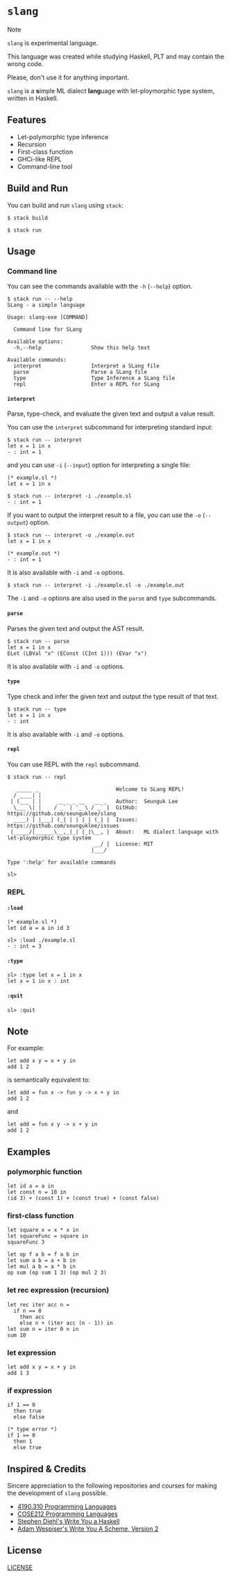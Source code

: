 # `slang`

> [!NOTE]
> 
> `slang` is experimental language.
> 
> This language was created while studying Haskell, PLT and may contain the wrong code. 
>
> Please, don't use it for anything important.
>

`slang` is a **s**imple ML dialect **lang**uage with let-ploymorphic type system, written in Haskell.

## Features

- Let-polymorphic type inference
- Recursion
- First-class function
- GHCi-like REPL
- Command-line tool
 
## Build and Run

You can build and run `slang` using `stack`:

```
$ stack build
```

```
$ stack run
```

## Usage

### Command line

You can see the commands available with the `-h` (`--help`) option.

```
$ stack run -- --help
SLang - a simple language

Usage: slang-exe [COMMAND]

  Command line for SLang

Available options:
  -h,--help                Show this help text

Available commands:
  interpret                Interpret a SLang file
  parse                    Parse a SLang file
  type                     Type Inference a SLang file
  repl                     Enter a REPL for SLang
```

#### `interpret`

Parse, type-check, and evaluate the given text and output a value result.

You can use the `interpret` subcommand for interpreting standard input:

```
$ stack run -- interpret
let x = 1 in x
- : int = 1
```

and you can use `-i` (`--input`) option for interpreting a single file:

```
(* example.sl *)
let x = 1 in x
```

```
$ stack run -- interpret -i ./example.sl
- : int = 1
```

If you want to output the interpret result to a file, you can use the `-o` (`--output`) option.

```
$ stack run -- interpret -o ./example.out
let x = 1 in x
```

```
(* example.out *)
- : int = 1
```

It is also available with `-i` and `-o` options.

```
$ stack run -- interpret -i ./example.sl -o ./example.out
```

The `-i` and `-o` options are also used in the `parse` and `type` subcommands.

#### `parse`

Parses the given text and output the AST result.

```
$ stack run -- parse
let x = 1 in x
ELet (LBVal "x" (EConst (CInt 1))) (EVar "x")
```

It is also available with `-i` and `-o` options.

#### `type`

Type check and infer the given text and output the type result of that text.

```
$ stack run -- type
let x = 1 in x
- : int
```

It is also available with `-i` and `-o` options.

#### `repl`

You can use REPL with the `repl` subcommand.

```
$ stack run -- repl

   _____ _                         Welcome to SLang REPL!
  / ____| |
 | (___ | |     __ _ _ __   __ _   Author:  Seunguk Lee
  \___ \| |    / _` | '_ \ / _` |  GitHub:  https://github.com/seunguklee/slang
  ____) | |___| (_| | | | | (_| |  Issues:  https://github.com/seunguklee/issues
 |_____/|______\__,_|_| |_|\__, |  About:   ML dialect language with let-ploymorphic type system
                            __/ |  License: MIT
                           |___/

Type ':help' for available commands

sl>
```

### REPL

#### `:load`

```
(* example.sl *)
let id a = a in id 3
```

```
sl> :load ./example.sl
- : int = 3
```

#### `:type`

```
sl> :type let x = 1 in x
let x = 1 in x : int
```

#### `:quit`

```
sl> :quit
```

## Note

For example:

```
let add x y = x + y in
add 1 2
```

is semantically equivalent to:

```
let add = fun x -> fun y -> x + y in
add 1 2
```

and

```
let add = fun x y -> x + y in
add 1 2
```

## Examples

### polymorphic function

```
let id a = a in
let const n = 10 in
(id 3) + (const 1) + (const true) + (const false)
```

### first-class function

```
let square x = x * x in
let squareFunc = square in
squareFunc 3
```

```
let op f a b = f a b in
let sum a b = a + b in
let mul a b = a * b in
op sum (op sum 1 3) (op mul 2 3)
```

### let rec expression (recursion)

```
let rec iter acc n =
  if n == 0
    then acc
    else n + (iter acc (n - 1)) in
let sum n = iter 0 n in
sum 10
```

### let expression

```
let add x y = x + y in
add 1 3
```

### if expression

```
if 1 == 0
  then true
  else false
```

```
(* type error *)
if 1 == 0
  then 1
  else true
```

## Inspired & Credits

Sincere appreciation to the following repositories and courses for making the development of `slang` possible. 

- [4190.310 Programming Languages](http://kwangkeunyi.snu.ac.kr/4190.310/22/)
- [COSE212 Programming Languages](http://prl.korea.ac.kr/~pronto/home/courses/cose212/2022/)
- [Stephen Diehl's Write You a Haskell](https://github.com/sdiehl/write-you-a-haskell)
- [Adam Wespiser's Write You A Scheme, Version 2](https://github.com/write-you-a-scheme-v2/scheme)

## License

[LICENSE](./LICENSE)
